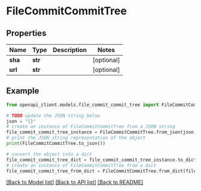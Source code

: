 # FileCommitCommitTree


## Properties

Name | Type | Description | Notes
------------ | ------------- | ------------- | -------------
**sha** | **str** |  | [optional] 
**url** | **str** |  | [optional] 

## Example

```python
from openapi_client.models.file_commit_commit_tree import FileCommitCommitTree

# TODO update the JSON string below
json = "{}"
# create an instance of FileCommitCommitTree from a JSON string
file_commit_commit_tree_instance = FileCommitCommitTree.from_json(json)
# print the JSON string representation of the object
print(FileCommitCommitTree.to_json())

# convert the object into a dict
file_commit_commit_tree_dict = file_commit_commit_tree_instance.to_dict()
# create an instance of FileCommitCommitTree from a dict
file_commit_commit_tree_from_dict = FileCommitCommitTree.from_dict(file_commit_commit_tree_dict)
```
[[Back to Model list]](../README.md#documentation-for-models) [[Back to API list]](../README.md#documentation-for-api-endpoints) [[Back to README]](../README.md)


